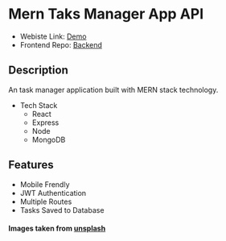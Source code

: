 # Mern Taks Manager App API

- Webiste Link: [Demo](https://mern-todo-app-4jen.onrender.com)
- Frontend Repo: [Backend](https://github.com/aliasif1/mern_todo_app)

## Description
An task manager application built with MERN stack technology. 

- Tech Stack
    - React
    - Express
    - Node
    - MongoDB

## Features
- Mobile Frendly 
- JWT Authentication
- Multiple Routes
- Tasks Saved to Database

#### Images taken from [unsplash](https://unsplash.com/)

